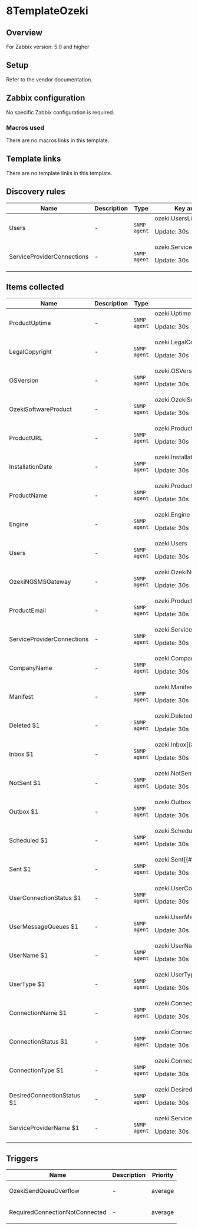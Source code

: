 # 8TemplateOzeki

## Overview

For Zabbix version: 5.0 and higher

## Setup

Refer to the vendor documentation.

## Zabbix configuration

No specific Zabbix configuration is required.

### Macros used

There are no macros links in this template.

## Template links

There are no template links in this template.

## Discovery rules

|Name|Description|Type|Key and additional info|
|----|-----------|----|----|
|Users|<p>-</p>|`SNMP agent`|ozeki.UsersList<p>Update: 30s</p>|
|ServiceProviderConnections|<p>-</p>|`SNMP agent`|ozeki.ServiceProviderConnectionsList<p>Update: 30s</p>|
## Items collected

|Name|Description|Type|Key and additional info|
|----|-----------|----|----|
|ProductUptime|<p>-</p>|`SNMP agent`|ozeki.Uptime<p>Update: 30s</p>|
|LegalCopyright|<p>-</p>|`SNMP agent`|ozeki.LegalCopyright<p>Update: 30s</p>|
|OSVersion|<p>-</p>|`SNMP agent`|ozeki.OSVersion<p>Update: 30s</p>|
|OzekiSoftwareProduct|<p>-</p>|`SNMP agent`|ozeki.OzekiSoftwareProduct<p>Update: 30s</p>|
|ProductURL|<p>-</p>|`SNMP agent`|ozeki.ProductURL<p>Update: 30s</p>|
|InstallationDate|<p>-</p>|`SNMP agent`|ozeki.InstallationDate<p>Update: 30s</p>|
|ProductName|<p>-</p>|`SNMP agent`|ozeki.ProductName<p>Update: 30s</p>|
|Engine|<p>-</p>|`SNMP agent`|ozeki.Engine<p>Update: 30s</p>|
|Users|<p>-</p>|`SNMP agent`|ozeki.Users<p>Update: 30s</p>|
|OzekiNGSMSGateway|<p>-</p>|`SNMP agent`|ozeki.OzekiNGSMSGateway<p>Update: 30s</p>|
|ProductEmail|<p>-</p>|`SNMP agent`|ozeki.ProductEmail<p>Update: 30s</p>|
|ServiceProviderConnections|<p>-</p>|`SNMP agent`|ozeki.ServiceProviderConnections<p>Update: 30s</p>|
|CompanyName|<p>-</p>|`SNMP agent`|ozeki.CompanyName<p>Update: 30s</p>|
|Manifest|<p>-</p>|`SNMP agent`|ozeki.Manifest<p>Update: 30s</p>|
|Deleted $1|<p>-</p>|`SNMP agent`|ozeki.Deleted[{#OZEKIUSERNAME}]<p>Update: 30s</p>|
|Inbox $1|<p>-</p>|`SNMP agent`|ozeki.Inbox[{#OZEKIUSERNAME}]<p>Update: 30s</p>|
|NotSent $1|<p>-</p>|`SNMP agent`|ozeki.NotSent[{#OZEKIUSERNAME}]<p>Update: 30s</p>|
|Outbox $1|<p>-</p>|`SNMP agent`|ozeki.Outbox[{#OZEKIUSERNAME}]<p>Update: 30s</p>|
|Scheduled $1|<p>-</p>|`SNMP agent`|ozeki.Scheduled[{#OZEKIUSERNAME}]<p>Update: 30s</p>|
|Sent $1|<p>-</p>|`SNMP agent`|ozeki.Sent[{#OZEKIUSERNAME}]<p>Update: 30s</p>|
|UserConnectionStatus $1|<p>-</p>|`SNMP agent`|ozeki.UserConnectionStatus[{#OZEKIUSERNAME}]<p>Update: 30s</p>|
|UserMessageQueues $1|<p>-</p>|`SNMP agent`|ozeki.UserMessageQueues[{#OZEKIUSERNAME}]<p>Update: 30s</p>|
|UserName $1|<p>-</p>|`SNMP agent`|ozeki.UserName[{#OZEKIUSERNAME}]<p>Update: 30s</p>|
|UserType $1|<p>-</p>|`SNMP agent`|ozeki.UserType[{#OZEKIUSERNAME}]<p>Update: 30s</p>|
|ConnectionName $1|<p>-</p>|`SNMP agent`|ozeki.ConnectionName[{#OZEKICONNAME}]<p>Update: 30s</p>|
|ConnectionStatus $1|<p>-</p>|`SNMP agent`|ozeki.ConnectionStatus[{#OZEKICONNAME}]<p>Update: 30s</p>|
|ConnectionType $1|<p>-</p>|`SNMP agent`|ozeki.ConnectionType[{#OZEKICONNAME}]<p>Update: 30s</p>|
|DesiredConnectionStatus $1|<p>-</p>|`SNMP agent`|ozeki.DesiredConnectionStatus[{#OZEKICONNAME}]<p>Update: 30s</p>|
|ServiceProviderName $1|<p>-</p>|`SNMP agent`|ozeki.ServiceProviderName[{#OZEKICONNAME}]<p>Update: 30s</p>|
## Triggers

|Name|Description|Priority|
|----|-----------|----|
|OzekiSendQueuOverflow|<p>-</p>|average|
|RequiredConnectionNotConnected|<p>-</p>|average|
